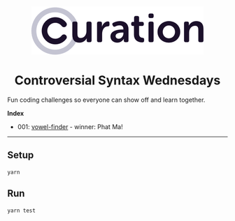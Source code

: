 <p align="center">
    <br>
    <a href="https://curationcorp.com" target="_blank">
    <img src="curationlogo.png"/>
    </a>
    <br>
</p>

<h1 align="center">Controversial Syntax Wednesdays</h1>

Fun coding challenges so everyone can show off and learn together. 

**Index**
- 001: [vowel-finder](001_vowel_distance_finder/) - winner: Phat Ma!

--- 

## Setup
```
yarn
```

## Run
```
yarn test
```

